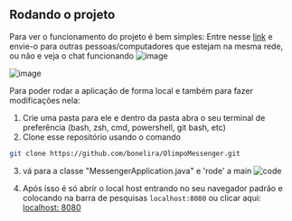 ## Rodando o projeto
Para ver o funcionamento do projeto é bem simples: Entre nesse [link](https://olimpomessenger.onrender.com) e envie-o para outras pessoas/computadores que estejam na mesma rede, ou não e veja o chat funcionando
![image](https://github.com/bonelira/OlimpoMessenger/assets/64617848/910b0cc8-21fa-4a1f-a052-af156fab0466)

![image](https://github.com/bonelira/OlimpoMessenger/assets/64617848/5817e448-7aa0-44c9-b5bf-a83421228ce3)




Para poder rodar a aplicação de forma local e também para fazer modificações nela:

1. Crie uma pasta para ele e dentro da pasta abra o seu terminal de preferência (bash, zsh, cmd, powershell, git bash, etc)
2. Clone esse repositório usando o comando 
```bash
git clone https://github.com/bonelira/OlimpoMessenger.git
```
3. vá para a classe "MessengerApplication.java" e 'rode' a main
   ![code](https://github.com/bonelira/OlimpoMessenger/assets/64617848/9f9fb0c2-20d0-4981-9ec7-162177f3753c)

4. Após isso é só abrir o local host entrando no seu navegador padrão e colocando na barra de pesquisas `localhost:8080` ou clicar aqui: [localhost: 8080](http://localhost:8080/)
